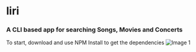 # liri
### A CLI based app for searching Songs, Movies and Concerts
To start, download and use NPM Install to get the dependencies
![Image 1](https://imgur.com/nGkUqMc)
